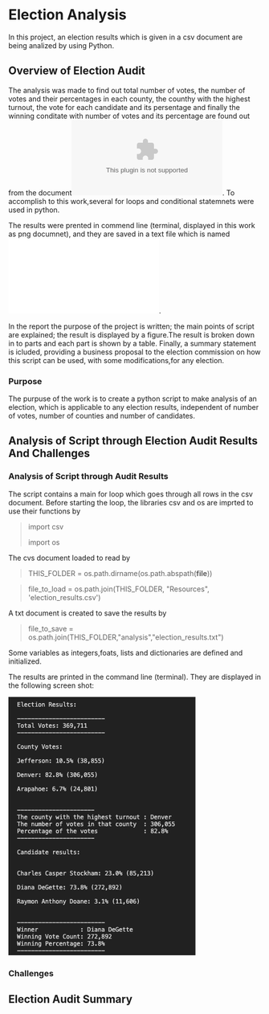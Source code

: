 # Election Analysis
In this project, an election results which is given in a csv document are being analized by using Python.
## Overview of Election Audit
The analysis was made to find out total number of votes, the number of votes and their percentages in each county, the counthy with the highest turnout, the vote for each candidate and its persentage and finally the winning conditate with number of votes and its percentage are found out from the document![election_resulsts.csv](.\election_results.csv). To accomplish to this work,several for loops and conditional statemnets were used in python.

The results were prented in commend line (terminal, displayed in this work as png documnet), and they are saved in a text file which is named ![election_results.txt](.\election_results.txt).

In the report the purpose of the project is written; the main points of script are explained; the result is displayed by a figure.The result is broken down in to parts and each part is shown by a table. Finally, a summary statement is icluded, providing a business proposal to the election commission on how this script can be used, with some modifications,for any election.

### Purpose
 The purpuse of the work is to create a python script to make analysis of an election, which is applicable to any election results, independent of number of votes, number of counties and number of candidates. 

## Analysis of Script through Election Audit Results And Challenges

### Analysis of Script through Audit Results
The script contains a main for loop which goes through all rows in the csv document. Before starting the loop, the libraries csv and os are imprted to use their functions by

>import csv
>
>import os

The cvs document loaded to read by 

>THIS_FOLDER = os.path.dirname(os.path.abspath(__file__))

>file_to_load = os.path.join(THIS_FOLDER, "Resources", 'election_results.csv')

A txt document is created to save the results by

>file_to_save = os.path.join(THIS_FOLDER,"analysis","election_results.txt")

Some variables as integers,foats, lists and dictionaries are defined and initialized.

The results are printed in the command line (terminal). They are displayed in the following screen shot:

![](.\election_results_in_terminal.png)


### Challenges 



## Election Audit Summary
